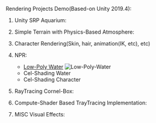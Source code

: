 Rendering Projects Demo(Based-on Unity 2019.4):
1. Unity SRP Aquarium:
2. Simple Terrain with Physics-Based Atmosphere:
3. Character Rendering(Skin, hair, animation(IK, etc), etc)
4. NPR:

    - [Low-Poly Water](https://github.com/c0r1y-6a0/Water)
    ![Low-Poly-Water](https://github.com/c0r1y-6a0/RenderingProjects/blob/main/Imgs/crab.gif?raw=true)
    - Cel-Shading Water
    - Cel-Shading Character
5. RayTracing Cornel-Box:
6. Compute-Shader Based TrayTracing Implementation:
7. MISC Visual Effects: